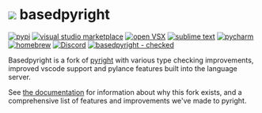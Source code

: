 <h1><img src="https://docs.basedpyright.com/latest/img/readme_logo.png"> basedpyright</h1>

<!-- --8<-- [start:header] -->

[![pypi](https://img.shields.io/pypi/dm/basedpyright?logo=pypi&color=3775A9)](https://pypi.org/project/basedpyright/)
[![visual studio marketplace](https://img.shields.io/visual-studio-marketplace/d/detachhead.basedpyright?logo=visualstudiocode&color=007ACC)](https://marketplace.visualstudio.com/items?itemName=detachhead.basedpyright)
[![open VSX](https://img.shields.io/open-vsx/dt/detachhead/basedpyright?logo=vscodium&color=2F80ED)](https://open-vsx.org/extension/detachhead/basedpyright)
[![sublime text](https://img.shields.io/packagecontrol/dt/LSP-basedpyright?logo=sublimetext&color=FF9800)](https://packagecontrol.io/packages/LSP-basedpyright)
[![pycharm](https://img.shields.io/jetbrains/plugin/v/24145?logo=pycharm)](https://plugins.jetbrains.com/plugin/24145)
[![homebrew](https://img.shields.io/homebrew/installs/dm/basedpyright?logo=homebrew&color=fbb040)](https://formulae.brew.sh/formula/basedpyright)
[![Discord](https://img.shields.io/discord/948915247073349673?logo=discord&color=5865F2)](https://discord.gg/7y9upqPrk2)
[![basedpyright - checked](https://img.shields.io/badge/basedpyright-checked-42b983)](https://docs.basedpyright.com)

Basedpyright is a fork of [pyright](https://github.com/microsoft/pyright) with various type checking improvements, improved vscode support and pylance features built into the language server.

<!-- --8<-- [end:header] -->

See [the documentation](https://detachhead.github.io/basedpyright) for information about why this fork exists, and a comprehensive list of features and improvements we've made to pyright.
